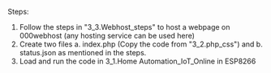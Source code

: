 Steps:

1. Follow the steps in "3_3.Webhost_steps" to host a webpage on 000webhost (any hosting service can be used here)
2. Create two files 
  a. index.php (Copy the code from "3_2.php_css") and 
  b. status.json as mentioned in the steps. 
3. Load and run the code in 3_1.Home Automation_IoT_Online in ESP8266
